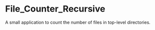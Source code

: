 # File_Counter_Recursive
A small application to count the number of files in top-level directories.  
